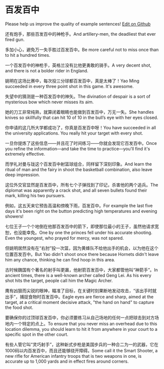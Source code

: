 # 百发百中

Please help us improve the quality of example sentences! [Edit on Github](https://github.com/jiyushe/jiyu-example-sentence-source/blob/main/chinese/baifabaizhong.md)

<p><span class="chinese">还有炮手，那些百发百中的神枪手。</span><span class="english">And artillery-men, the deadliest that ever fired gun.</span></p>

<p><span class="chinese">多加小心，避免万一失手胜过百发百中。</span><span class="english">Be more careful not to miss once than to hit a hundred times.</span></p>

<p><span class="chinese">一个百发百中的神枪手，英格兰没有比他更勇敢的骑手。</span><span class="english">A very decent shot, and there is not a bolder rider in England.</span></p>

<p><span class="chinese">姚明在这场比赛中，每次投三分球都百发百中，真是太棒了！</span><span class="english">Yao Ming succeeded in every three point shot in this game. It's awesome.</span></p>

<p><span class="chinese">失望中的猜测是一种百发百中的神矢。</span><span class="english">The divination of despair is a sort of mysterious bow which never misses its aim.</span></p>

<p><span class="chinese">她的刀工非常纯熟，就算闭着眼睛也能做到百发百中，万无一失。</span><span class="english">She handles knives so skillfully that can hit 10 of 10 in the bull’s eye with her eyes closed.</span></p>

<p><span class="chinese">你申请的这几所大学都成功了，你真是百发百中呀！</span><span class="english">You have succeeded in all the university applications. You really hit your target with every shot.</span></p>

<p><span class="chinese">一旦你提炼了这些信息——并且花了时间练习——你就会发现它百发百中。</span><span class="english">Once you refine the information—and take the time to practice—you'll find it's extremely effective.</span></p>

<p><span class="chinese">而学礼对曼与珑这个百发百中射篮球组合，同样留下深刻印象。</span><span class="english">And learn the ritual of man and the fairy in shoot the basketball combination, also leave deep impression.</span></p>

<p><span class="chinese">这位外交官显然是百发百中，所有七个子弹找到了印记，杀害他的两个追兵。</span><span class="english">The diplomat was apparently a crack shot, and all seven bullets found their mark, killing his two pursuers.</span></p>

<p><span class="chinese">例如，这五天来它预告高温和傍晚下雨，百发百中。</span><span class="english">For example the last five days it's been right on the button predicting high temperatures and evening showers!</span></p>

<p><span class="chinese">七位王子一个个地倒在他那百发百中的箭下，即使那位最小的王子，虽然他请求宽恕，也没能幸免。</span><span class="english">One by one the princes fell under his accurate shooting. Even the youngest, who prayed for mercy, was not spared.</span></p>

<p><span class="chinese">但姚明居然没有在“右肘”投一次篮，因为黄蜂队不给他出手的机会，以为他在这个位置百发百中。</span><span class="english">But Yao didn't shoot once there because Hornets didn't leave him any chance, thinking he can find hoop in this area.</span></p>

<p><span class="chinese">古时候魏国有个著名的射手叫更羸，他射箭百发百中，大家都管他叫“神箭手”。</span><span class="english">In ancient times, there is a well-known archer called Geng Lei. As his every shot hits the target, people call him the Magic Archer.</span></p>

<p><span class="chinese">鹰有凶狠而尖锐的眼神，瞄准了目标，在关键时刻果断地发动攻击，“该出手时就出手”，捕捉食物时百发百中。</span><span class="english">Eagle eyes are fierce and sharp, aimed at the target, at a critical moment decisive attack, "the hand on hand" to capture the food shot.</span></p>

<p><span class="chinese">要确保你的过顶球百发百中，你必须要练习从自己场地的任何一点把球击到对方场地内一个特定的点上。</span><span class="english">To ensure that you never miss an overhead due to this location dilemma, you should learn to hit it from anywhere in your court to a specific spot in the other court.</span></p>

<p><span class="chinese">有些人管它叫“灵巧射手”，这种新式步枪是美国步兵的一种合二为一的武器，它在1000码以内百发百中，而且还能够绕开障碍。</span><span class="english">Some call it the Smart Shooter, a new rifle for American infantry troops that is two weapons in one, is accurate up to 1,000 yards and in effect fires around corners.</span></p>

